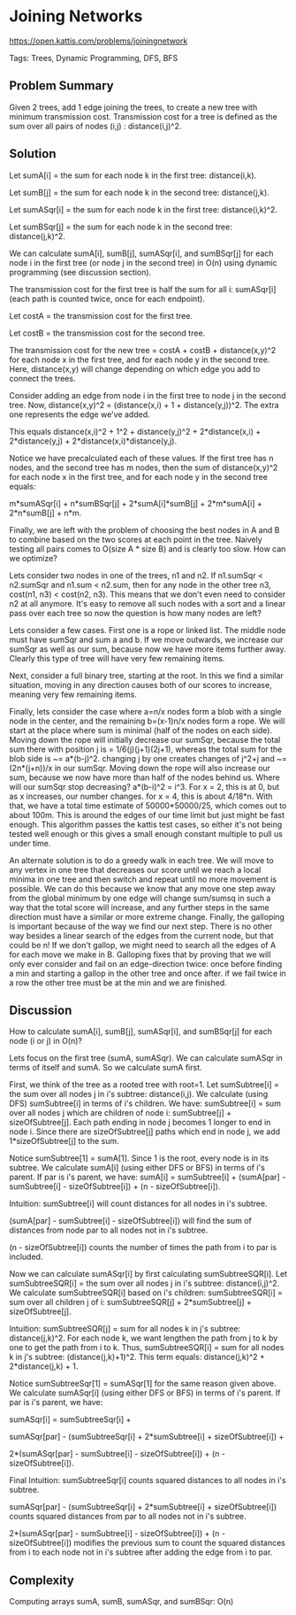 # Joining Networks

https://open.kattis.com/problems/joiningnetwork

Tags: Trees, Dynamic Programming, DFS, BFS

## Problem Summary

Given 2 trees, add 1 edge joining the trees, to create a new tree with minimum
transmission cost. Transmission cost for a tree is defined as the sum over all
pairs of nodes (i,j) : distance(i,j)^2.

## Solution

Let sumA[i] = the sum for each node k in the first tree: distance(i,k).

Let sumB[j] = the sum for each node k in the second tree: distance(j,k).

Let sumASqr[i] = the sum for each node k in the first tree: distance(i,k)^2.

Let sumBSqr[j] = the sum for each node k in the second tree: distance(j,k)^2.

We can calculate sumA[i], sumB[j], sumASqr[i], and sumBSqr[j] for each node i in
the first tree (or node j in the second tree) in O(n) using dynamic programming
(see discussion section).

The transmission cost for the first tree is half the sum for all i: sumASqr[i]
(each path is counted twice, once for each endpoint).

Let costA = the transmission cost for the first tree.

Let costB = the transmission cost for the second tree.

The transmission cost for the new tree = costA + costB + distance(x,y)^2 for
each node x in the first tree, and for each node y in the second tree. Here,
distance(x,y) will change depending on which edge you add to connect the trees.

Consider adding an edge from node i in the first tree to node j in the second
tree. Now, distance(x,y)^2 = (distance(x,i) + 1 + distance(y,j))^2. The extra
one represents the edge we've added.

This equals distance(x,i)^2 + 1^2 + distance(y,j)^2 + 2\*distance(x,i) +
2\*distance(y,j) + 2\*distance(x,i)\*distance(y,j).

Notice we have precalculated each of these values. If the first tree has n
nodes, and the second tree has m nodes, then the sum of distance(x,y)^2 for
each node x in the first tree, and for each node y in the second tree equals:

m\*sumASqr[i] + n\*sumBSqr[j] + 2\*sumA[i]\*sumB[j] + 2\*m\*sumA[i] + 2\*n\*sumB[j] + n\*m.

Finally, we are left with the problem of choosing the best nodes in A and B to combine based on the two scores at each point in the tree. Naively testing all pairs comes to O(size A * size B) and is clearly too slow. How can we optimize?

Lets consider two nodes in one of the trees, n1 and n2. If n1.sumSqr < n2.sumSqr and n1.sum < n2.sum, then for any node in the other tree n3, cost(n1, n3) < cost(n2, n3). This means that we don't even need to consider n2 at all anymore. It's easy to remove all such nodes with a sort and a linear pass over each tree so now the question is how many nodes are left?

Lets consider a few cases. First one is a rope or linked list. The middle node must have sumSqr and sum a and b. If we move outwards, we increase our sumSqr as well as our sum, because now we have more items further away. Clearly this type of tree will have very few remaining items.

Next, consider a full binary tree, starting at the root. In this we find a similar situation, moving in any direction causes both of our scores to increase, meaning very few remaining items.

Finally, lets consider the case where a=n/x nodes form a blob with a single node in the center, and the remaining b=(x-1)n/x nodes form a rope. We will start at the place where sum is minimal (half of the nodes on each side). Moving down the rope will initially decrease our sumSqr, because the total sum there with position j is = 1/6(j)(j+1)(2j+1), whereas the total sum for the blob side is ~= a\*(b-j)^2. changing j by one creates changes of j^2+j and ~= (2n\*(j+n))/x in our sumSqr. Moving down the rope will also increase our sum, because we now have more than half of the nodes behind us. Where will our sumSqr stop decreasing? a\*(b-i)^2 = i^3. For x = 2, this is at 0, but as x increases, our number changes. for x = 4, this is about 4/18\*n. With that, we have a total time estimate of 50000\*50000/25, which comes out to about 100m. This is around the edges of our time limit but just might be fast enough. This algorithm passes the kattis test cases, so either it's not being tested well enough or this gives a small enough constant multiple to pull us under time.


An alternate solution is to do a greedy walk in each tree. We will move to any vertex in one tree that decreases our score until we reach a local minima in one tree and then switch and repeat until no more movement is possible. We can do this because we know that any move one step away from the global minimum by one edge will change sum/sumsq in such a way that the total score will increase, and any further steps in the same direction must have a similar or more extreme change. Finally, the galloping is important because of the way we find our next step. There is no other way besides a linear search of the edges from the current node, but that could be n! If we don't gallop, we might need to search all the edges of A for each move we make in B. Galloping fixes that by proving that we will only ever consider and fail on an edge-direction twice: once before finding a min and starting a gallop in the other tree and once after. if we fail twice in a row the other tree must be at the min and we are finished.


## Discussion

How to calculate sumA[i], sumB[j], sumASqr[i], and sumBSqr[j] for each node (i
or j) in O(n)?

Lets focus on the first tree (sumA, sumASqr). We can calculate sumASqr in terms
of itself and sumA. So we calculate sumA first.

First, we think of the tree as a rooted tree with root=1. Let sumSubtree[i] = 
the sum over all nodes j in i's subtree: distance(i,j). We calculate (using DFS)
sumSubtree[i] in terms of i's children. We have: sumSubtree[i] = sum over all
nodes j which are children of node i: sumSubtree[j] + sizeOfSubtree[j]. Each
path ending in node j becomes 1 longer to end in node i. Since there are
sizeOfSubtree[j] paths which end in node j, we add 1\*sizeOfSubtree[j] to the
sum.

Notice sumSubtree[1] = sumA[1]. Since 1 is the root, every node is in its
subtree. We calculate sumA[i] (using either DFS or BFS) in terms of i's parent.
If par is i's parent, we have: sumA[i] = sumSubtree[i] + (sumA[par] -
sumSubtree[i] - sizeOfSubtree[i]) + (n - sizeOfSubtree[i]).

Intuition: sumSubtree[i] will count distances for all nodes in i's subtree.

(sumA[par] - sumSubtree[i] - sizeOfSubtree[i]) will find the sum of distances
from node par to all nodes not in i's subtree.

(n - sizeOfSubtree[i]) counts the number of times the path from i to par is
included.

Now we can calculate sumASqr[i] by first calculating sumSubtreeSQR[i]. Let
sumSubtreeSQR[i] = the sum over all nodes j in i's subtree: distance(i,j)^2. We
calculate sumSubtreeSQR[i] based on i's children: sumSubtreeSQR[i] = sum over
all children j of i: sumSubtreeSQR[j] + 2\*sumSubtree[j] + sizeOfSubtree[j].

Intuition: sumSubtreeSQR[j] = sum for all nodes k in j's subtree:
distance(j,k)^2. For each node k, we want lengthen the path from j to k by one
to get the path from i to k. Thus, sumSubtreeSQR[i] = sum for all nodes k in j's
subtree: (distance(j,k)+1)^2. This term equals: distance(j,k)^2 +
2\*distance(j,k) + 1.

Notice sumSubtreeSqr[1] = sumASqr[1] for the same reason given above. We
calculate sumASqr[i] (using either DFS or BFS) in terms of i's parent. If par is
i's parent, we have:

sumASqr[i] = sumSubtreeSqr[i] + 

sumASqr[par] - (sumSubtreeSqr[i] + 2\*sumSubtree[i] + sizeOfSubtree[i]) + 

2\*(sumASqr[par] - sumSubtree[i] - sizeOfSubtree[i]) + (n - sizeOfSubtree[i]).

Final Intuition: sumSubtreeSqr[i] counts squared distances to all nodes in i's
subtree.

sumASqr[par] - (sumSubtreeSqr[i] + 2\*sumSubtree[i] + sizeOfSubtree[i]) counts
squared distances from par to all nodes not in i's subtree.

2\*(sumASqr[par] - sumSubtree[i] - sizeOfSubtree[i]) + (n - sizeOfSubtree[i])
modifies the previous sum to count the squared distances from i to each node not
in i's subtree after adding the edge from i to par.

## Complexity

Computing arrays sumA, sumB, sumASqr, and sumBSqr: O(n)


























